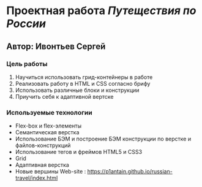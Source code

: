 # Проектная работа _Путеществия по России_ 
## Автор: Ивонтьев Сергей  
### Цель работы 
1. Научиться использовать грид-контейнеры в работе
2. Реализовать работу в HTML и CSS согласно брифу
3. Использовать различные блоки и конструкции
4. Приучить себя к адаптивной вертске
### Используемые технологии 
* Flex-box и flex-элементы
* Семантическая верстка
* Использование БЭМ и построение БЭМ конструкции по верстке и файлов-конструкций
* Использование тегов и фреймов HTML5 и CSS3
* Grid
* Адаптивная верстка 
* Новые вершины 
Web-site : https://p1antain.github.io/russian-travel/index.html